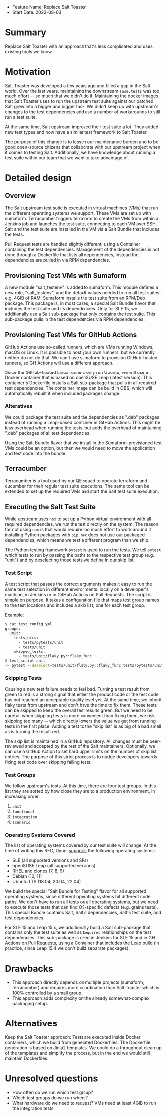 - Feature Name: Replace Salt Toaster
- Start Date: 2022-08-03

# Summary
[summary]: #summary

Replace Salt Toaster with an approach that's less complicated and uses
existing tools we know.

# Motivation
[motivation]: #motivation

<!-- - Why are we doing this? -->
<!-- - What use cases does it support? -->
<!-- - What is the expected outcome? -->

<!-- Describe the problem you are trying to solve, and its constraints, without
coupling them too closely to the solution you have in mind. If this RFC is not
accepted, the motivation can be used to develop alternative solutions. -->

Salt Toaster was developed a few years ago and filled a gap in the Salt world.
Over the last years, maintaining the downstream `suse.tests` was too much effort
-- so much that we didn't do it. Maintaining the docker images that Salt Toaster
uses to run the upstream test suite against our patched Salt grew into a bigger
and bigger task. We didn't keep up with upstream's changes to the test
dependencies and use a number of workarounds to still run a test suite.

At the same time, Salt upstream improved their test suite a lot. They added new
test types and now have a similar test framework to Salt Toaster. 

The purpose of this change is to lessen our maintenance burden and to be good
open-source citizens that collaborate with our upstream project when it comes to
testing Salt. Additionally, we have knowledge about running a test suite within
our team that we want to take advantage of.

# Detailed design
[design]: #detailed-design

<!-- This is the bulk of the RFC. Explain the design in enough detail for
somebody familiar with the product to understand, and for somebody familiar with
the internals to implement. -->

<!-- This section should cover architecture aspects and the rationale behind
disruptive technical decisions (when applicable), as well as corner-cases and
warnings. Whenever the new feature creates new user interactions, this section
should include examples of how the feature will be used. -->

## Overview

The Salt upstream test suite is executed in virtual machines (VMs) that run the
different operating systems we support. These VMs are set up with sumaform.
Terracumber triggers terraform to create the VMs from within a Jenkins job and
launches the test suite, connecting to each VM over SSH. Salt and the test suite
are installed in the VM via a Salt Bundle that includes the tests.

Pull Request tests are handled slightly different, using a Container containing
the test dependencies. Management of the dependencies is not done through a
Dockerfile that lists all dependencies, instead the dependencies are pulled in
via RPM dependencies.

## Provisioning Test VMs with Sumaform

A new module "salt\_testenv" is added to sumaform. This module defines a new
role, "salt\_testenv", and the default values needed to run all test suites,
e.g. 4GiB of RAM. Sumaform installs the test suite from an RPM/Deb package.
This package is, in most cases, a special Salt Bundle flavor that includes the
test suite and its dependencies. Only for SLE 15, we additionally use a Salt
sub-package that only contains the test suite. This sub-package pulls in the
test dependencies via RPM dependencies.

## Provisioning Test VMs for GitHub Actions

GitHub Actions use so-called runners, which are VMs running Windows, macOS or
Linux. It is possible to host your own runners, but we currently neither do not
do that. We can't use sumaform to provision GitHub-hosted runners, so GH Actions
will use a different approach.

Since the GitHub-hosted Linux runners only run Ubuntu, we will use a Docker
container that is based on openSUSE Leap (latest version). This container's
Dockerfile installs a Salt sub-package that pulls in all required test
dependencies. The container image can be build in OBS, which will automatically
rebuilt it when included packages change.

### Alteratives

We could package the test suite and the dependencies as ".deb" packages instead
of running a Leap-based container in GitHub Actions. This might be less overhead
when running the tests, but adds the overhead of maintaining ".deb" packages of
all test dependencies.

Using the Salt Bundle flavor that we install in the Sumaform-provisioned test
VMs could be an option, but then we would need to move the application and test
code into the bundle.

## Terracumber

Terracumber is a tool used by our QE squad to operate terraform and cucumber for
their regular test suite executions. The same tool can be extended to set up the
required VMs and start the Salt test suite execution.

## Executing the Salt Test Suite

While upstream uses `nox` to set up a Python virtual environment with all
required dependencies, we run the test directly on the system. The reason for
not using `nox` is that would require too much effort to work around it
installing Python packages with `pip`. `nox` does not use our packaged
dependencies, which means we test a different program than we ship.

The Python testing framework `pytest` is used to run the tests. We tell `pytest`
which tests to run by passing the paths to the respective test group (e.g.
"unit") and by deselecting those tests we define in our skip list. 

### Test Script

A test script that passes the correct arguments makes it easy to run the same
test selection in different environments: locally on a developer's machine, in
Jenkins or in GitHub Actions on Pull Requests. The script is simple on purpose.
It takes a configuration file that maps test group names to the test locations
and includes a skip list, one for each test group.

Example:
```sh
$ cat test_config.yml
groups:
  unit:
    tests_dirs:
      - tests/pytests/unit
      - tests/unit
    skipped_tests:
      - tests/unit/flaky.py::flaky_func
$ test_script unit
-> pytest --deselect=tests/unit/flaky.py::flaky_func tests/pytests/unit tests/unit
```

### Skipping Tests

Causing a new test failure needs to feel bad. Turning a test result from green
to red is a strong signal that either the product code or the test code has not
reached an acceptable quality level yet. At the same time, we inherit flaky
tests from upstream and don't have the time to fix them. These tests can be
skipped to keep the overall test results green. But we need to be careful: when
skipping tests is more convenient than fixing them, we risk skipping too many --
which directly lowers the value we get from running tests in the first place.
Adding a test to the "skip list" is as big of a bad smell as is turning the
result red.

The skip list is maintained in a GitHub repository. All changes must be
peer-reviewed and accepted by the rest of the Salt maintainers. Optionally, we
can use a GitHub Action to set hard upper limits on the number of skip list
entries. The purpose of this strict process is to nudge developers towards
fixing test code over skipping failing tests.


### Test Groups

We follow upstream's tests. At this time, there are four test groups. In this
list they are sorted by how close they are to a production environment, in
increasing order.
1. `unit`
1. `functional`
1. `integration`
1. `scenario`


### Operating Systems Covered

The list of operating systems covered by our test suite will change. At the time
of writing this RFC, Uyuni
[supports](https://www.uyuni-project.org/uyuni-docs/en/uyuni/client-configuration/supported-features.html)
the following operating systems:
- SLE (all supported versions and SPs)
- openSUSE Leap (all supported versions)
- RHEL and clones (7, 8, 9)
- Debian (10, 11)
- Ubuntu LTS (18.04, 20.04, 22.04)

We build the special "Salt Bundle for Testing" flavor for all supported
operating systems, since different operating systems hit different code paths.
We don't have to run all tests on all operating systems, but we need to execute
those tests that can find OS-specific defects (e.g. grains tests). This special
Bundle contains Salt, Salt's dependencies, Salt's test suite, and test
dependencies.

For SLE 15 and Leap 15.x, we additionally build a Salt sub-package that contains
only the test suite as well as `Requires` relationships on the test
dependencies. This sub-package is used in Jenkins for SLE 15 and in GH Actions
on Pull Requests, using a Container that includes the Leap build (in practice,
since Leap 15.4 we don't build separate packages).

# Drawbacks
[drawbacks]: #drawbacks

<!-- Why should we **not** do this? -->

<!--   * obscure corner cases -->
<!--   * will it impact performance? -->
<!--   * what other parts of the product will be affected? -->
<!--   * will the solution be hard to maintain in the future? -->
- This approach directly depends on multiple projects (sumaform, terracumber)
  and requires more coordination than Salt Toaster which is 100% controlled by a
  small group.
- This approach adds complexity on the already somewhat-complex packaging setup.

# Alternatives
[alternatives]: #alternatives

<!-- - What other designs/options have been considered? -->
<!-- - What is the impact of not doing this? -->
Keep the Salt Toaster approach: Tests are executed inside Docker containers,
which we build from generated Dockerfiles. The Dockerfile generation is based on
Jinja2 templates. We could do a throughout clean up of the templates and
simplify the process, but in the end we would still maintain Dockerfiles.

# Unresolved questions
[unresolved]: #unresolved-questions

- How often do we run which test group?
- Which test groups do we run where?
- What hardware do we need to request? VMs need at least 4GiB to run the
  integration tests
